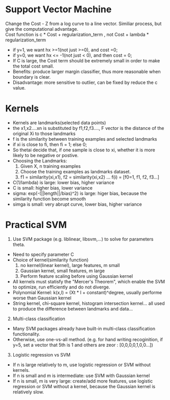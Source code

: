 # Support Vector Machine
Change the Cost - Z from a log curve to a line vector. Similiar process, but give the computational advantage.  
Cost function is c * Cost + regularization_term , not Cost + lambda * regularization_term  
* if y=1, we want hx >=1(not just >=0), and cost =0;
* if y=0, we want hx <= -1(not just < 0), and then cost = 0;
* If C is large, the Cost term should be extremely small in order to make the total cost small. 
* Benefits: produce larger margin classifier, thus more reasonable when boundary is clear.
* Disadvantage: more sensitive to outlier, can be fixed by reduce the c value.

# Kernels
* Kernels are landmarks(selected data points)
* the x1,x2....xn is substituted by f1,f2,f3...., F vector is the distance of the original Xi to those landmarks
* f is the similarity between training examples and selected landmarks
* if xi is close to fi, then fi = 1; else 0;
* So thetai decide that, if one sample is close to xi, whether it is more likely to be negative or postive.
* Choosing the Landmarks:
  1. Given X, n training examples
  2. Choose the training examples as landmarks dataset.
  3. f1 = similarity(xi,x1), f2 = similarity(xi,x2) ... f(i) = [f0=1, f1, f2, f3...]
* C(1/lambda) is large: lower bias, higher variance
* C is small: higher bias, lower variance
* sigma: exp(-(||length||/bias)^2) is large: higer bias, because the similarity function become smooth
* simga is small: very abrupt curve, lower bias, higher variance

# Practical SVM
1. Use SVM package (e.g. liblinear, libsvm,...) to solve for parameters theta. 
  * Need to specify parameter C
  * Choice of kernel(similarity function)
    1. no kernel(linear kernel), large features, m small
    2. Gaussian kernel, small features, m large
    3. Perform feature scaling before using Gaussian kernel
  * All kernels must statisfy the "Mercer's Theorem", which enable the SVM to optimize, run efficiently and do not 
  diverge.
  * Polynomial Kernel: k(x,l) = (Xt * l + constant)^degree, usually performe worse than Gaussian kernel
  * String kernel, chi-square kernel, histogram intersection kernel... all used to produce the difference between
  landmarks and data...
2. Multi-class classification
  * Many SVM packages already have built-in multi-class classification functionality.
  * Otherwise, use one-vs-all method. (e.g. for hand writing recoginition, if y=5, set a vector that 5th is 1 and others 
  are zeor : [0,0,0,0,1,0,0...])
3. Logistic regression vs SVM
  * If n is large relatively to m, use logistic regression or SVM without kernels.
  * If n is small and m is intermediate: use SVM with Gaussian kernel
  * If n is small, m is very large: create/add more features, use logistic regression or SVM without a kernel, because 
  the Gaussian kernel is relatively slow.
